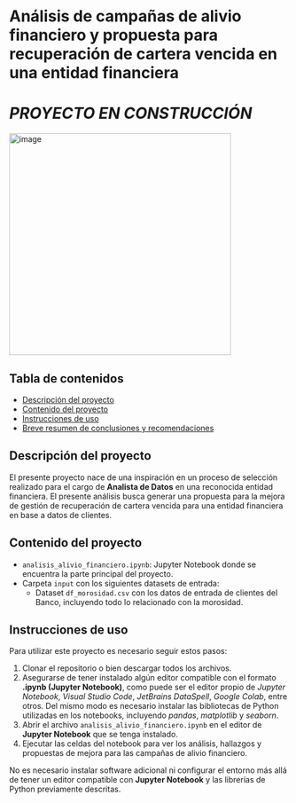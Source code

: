 # Análisis de campañas de alivio financiero y propuesta para recuperación de cartera vencida en una entidad financiera

# *PROYECTO EN CONSTRUCCIÓN*

<img width="400" alt="image" src="https://github.com/user-attachments/assets/8a1e13c2-ff85-4c60-9ca3-51979bd4326a" />


## Tabla de contenidos

- [Descripción del proyecto](#descripción-del-proyecto)
- [Contenido del proyecto](#contenido-del-proyecto)
- [Instrucciones de uso](#instrucciones-de-uso)
- [Breve resumen de conclusiones y recomendaciones](#breve-resumen-de-conclusiones-y-recomendaciones)

## Descripción del proyecto

El presente proyecto nace de una inspiración en un proceso de selección realizado para el cargo de **Analista de Datos** en una reconocida entidad financiera. El presente análisis busca generar una propuesta para la mejora de gestión de recuperación de cartera vencida para una entidad financiera en base a datos de clientes.

## Contenido del proyecto

- `analisis_alivio_financiero.ipynb`: Jupyter Notebook donde se encuentra la parte principal del proyecto.
- Carpeta `input` con los siguientes datasets de entrada:
    - Dataset `df_morosidad.csv` con los datos de entrada de clientes del Banco, incluyendo todo lo relacionado con la morosidad.


## Instrucciones de uso

Para utilizar este proyecto es necesario seguir estos pasos:

1. Clonar el repositorio o bien descargar todos los archivos.
2. Asegurarse de tener instalado algún editor compatible con el formato **.ipynb (Jupyter Notebook)**, como puede ser el editor propio de *Jupyter Notebook*, *Visual Studio Code*, *JetBrains DataSpell*, *Google Colab*, entre otros. Del mismo modo es necesario instalar las bibliotecas de Python utilizadas en los notebooks, incluyendo *pandas*, *matplotlib* y *seaborn*.
3. Abrir el archivo `analisis_alivio_financiero.ipynb` en el editor de **Jupyter Notebook** que se tenga instalado.
4. Ejecutar las celdas del notebook para ver los análisis, hallazgos y propuestas de mejora para las campañas de alivio financiero.

No es necesario instalar software adicional ni configurar el entorno más allá de tener un editor compatible con **Jupyter Notebook** y las librerías de Python previamente descritas.

